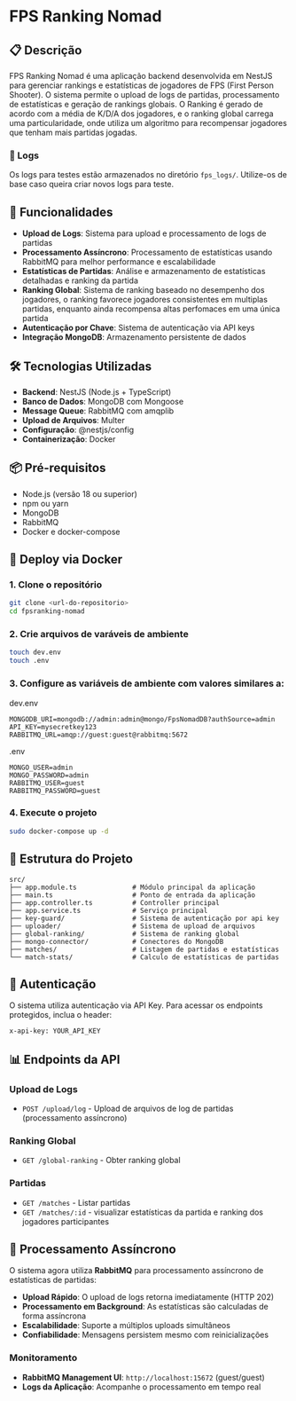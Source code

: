 # FPS Ranking Nomad

## 📋 Descrição

FPS Ranking Nomad é uma aplicação backend desenvolvida em NestJS para gerenciar rankings e estatísticas de jogadores de FPS (First Person Shooter). O sistema permite o upload de logs de partidas, processamento de estatísticas e geração de rankings globais.
O Ranking é gerado de acordo com a média de K/D/A dos jogadores, e o ranking global carrega uma particularidade, onde utiliza um algoritmo para recompensar jogadores que tenham mais partidas jogadas.

### 📝 Logs

Os logs para testes estão armazenados no diretório `fps_logs/`. Utilize-os de base caso queira criar novos logs para teste.

## 🚀 Funcionalidades

- **Upload de Logs**: Sistema para upload e processamento de logs de partidas
- **Processamento Assíncrono**: Processamento de estatísticas usando RabbitMQ para melhor performance e escalabilidade
- **Estatísticas de Partidas**: Análise e armazenamento de estatísticas detalhadas e ranking da partida
- **Ranking Global**: Sistema de ranking baseado no desempenho dos jogadores, o ranking favorece jogadores consistentes em multiplas partidas, enquanto ainda recompensa altas perfomaces em uma única partida
- **Autenticação por Chave**: Sistema de autenticação via API keys
- **Integração MongoDB**: Armazenamento persistente de dados

## 🛠️ Tecnologias Utilizadas

- **Backend**: NestJS (Node.js + TypeScript)
- **Banco de Dados**: MongoDB com Mongoose
- **Message Queue**: RabbitMQ com amqplib
- **Upload de Arquivos**: Multer
- **Configuração**: @nestjs/config
- **Containerização**: Docker

## 📦 Pré-requisitos

- Node.js (versão 18 ou superior)
- npm ou yarn
- MongoDB
- RabbitMQ
- Docker e docker-compose

## 🔧 Deploy via Docker

### 1. Clone o repositório

```bash
git clone <url-do-repositorio>
cd fpsranking-nomad
```

### 2. Crie arquivos de varáveis de ambiente

```bash
touch dev.env
touch .env
```

### 3. Configure as variáveis de ambiente com valores similares a:

dev.env
```env
MONGODB_URI=mongodb://admin:admin@mongo/FpsNomadDB?authSource=admin
API_KEY=mysecretkey123
RABBITMQ_URL=amqp://guest:guest@rabbitmq:5672
```

.env
```env
MONGO_USER=admin
MONGO_PASSWORD=admin
RABBITMQ_USER=guest
RABBITMQ_PASSWORD=guest
```

### 4. Execute o projeto

```bash
sudo docker-compose up -d
```

## 📁 Estrutura do Projeto

```
src/
├── app.module.ts              # Módulo principal da aplicação
├── main.ts                    # Ponto de entrada da aplicação
├── app.controller.ts          # Controller principal
├── app.service.ts             # Serviço principal
├── key-guard/                 # Sistema de autenticação por api key
├── uploader/                  # Sistema de upload de arquivos
├── global-ranking/            # Sistema de ranking global
├── mongo-connector/           # Conectores do MongoDB
├── matches/                   # Listagem de partidas e estatísticas
└── match-stats/               # Calculo de estatísticas de partidas
```

## 🔐 Autenticação

O sistema utiliza autenticação via API Key. Para acessar os endpoints protegidos, inclua o header:

```
x-api-key: YOUR_API_KEY
```

## 📊 Endpoints da API

### Upload de Logs
- `POST /upload/log` - Upload de arquivos de log de partidas (processamento assíncrono)


### Ranking Global
- `GET /global-ranking` - Obter ranking global

### Partidas
- `GET /matches` - Listar partidas
- `GET /matches/:id` - visualizar estatísticas da partida e ranking dos jogadores participantes

## 🔄 Processamento Assíncrono

O sistema agora utiliza **RabbitMQ** para processamento assíncrono de estatísticas de partidas:

- **Upload Rápido**: O upload de logs retorna imediatamente (HTTP 202)
- **Processamento em Background**: As estatísticas são calculadas de forma assíncrona
- **Escalabilidade**: Suporte a múltiplos uploads simultâneos
- **Confiabilidade**: Mensagens persistem mesmo com reinicializações

### Monitoramento
- **RabbitMQ Management UI**: `http://localhost:15672` (guest/guest)
- **Logs da Aplicação**: Acompanhe o processamento em tempo real
